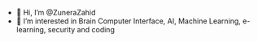 - 👋 Hi, I’m @ZuneraZahid
- 👀 I’m interested in Brain Computer Interface, AI, Machine Learning, e-learning, security and coding


<!---
ZuneraZahid/ZuneraZahid is a ✨ special ✨ repository because its `README.md` (this file) appears on your GitHub profile.
You can click the Preview link to take a look at your changes.
--->

